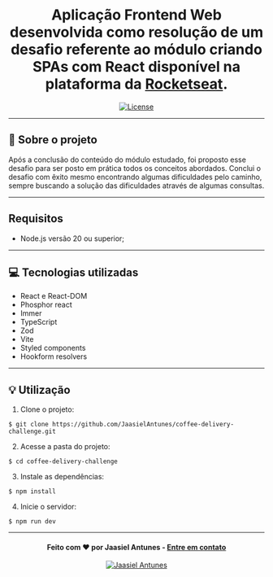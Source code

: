 <h1 align="center">
  Aplicação Frontend Web desenvolvida como resolução de um desafio referente ao módulo criando SPAs com React disponível na plataforma da <a href="https://app.rocketseat.com.br/home">Rocketseat</a>.
</h1>

<p align="center">
  <a href="LICENSE"><img  src="https://img.shields.io/github/license/Ileriayo/markdown-badges?style=for-the-badge" alt="License"></a>
</p>

---

## 📁 Sobre o projeto

Após a conclusão do conteúdo do módulo estudado, foi proposto esse desafio para ser posto em prática todos os conceitos abordados. Conclui o desafio com êxito mesmo encontrando algumas
dificuldades pelo caminho, sempre buscando a solução das dificuldades através de algumas consultas.

---

## Requisitos

- Node.js versão 20 ou superior;

---

## 💻 Tecnologias utilizadas

- React e React-DOM
- Phosphor react
- Immer
- TypeScript
- Zod
- Vite
- Styled components
- Hookform resolvers

---

## 💡 Utilização
1. Clone o projeto:

```
$ git clone https://github.com/JaasielAntunes/coffee-delivery-challenge.git
```

2. Acesse a pasta do projeto:

```
$ cd coffee-delivery-challenge
```

3. Instale as dependências:

```
$ npm install
```

4. Inicie o servidor:

```
$ npm run dev
```

---

<h4 align="center">
  Feito com ❤️ por Jaasiel Antunes - <a href="mailto:contato.jaasiel@gmail.com.com">Entre em contato</a>
</h4>

<p align="center">
  <a href="https://www.linkedin.com/in/jaasiel-antunes-1517b41bb">
    <img alt="Jaasiel Antunes" src="https://img.shields.io/badge/LinkedIn-Jaasiel-0e76a8?style=flat&logoColor=white&logo=linkedin">
  </a>
</p>
